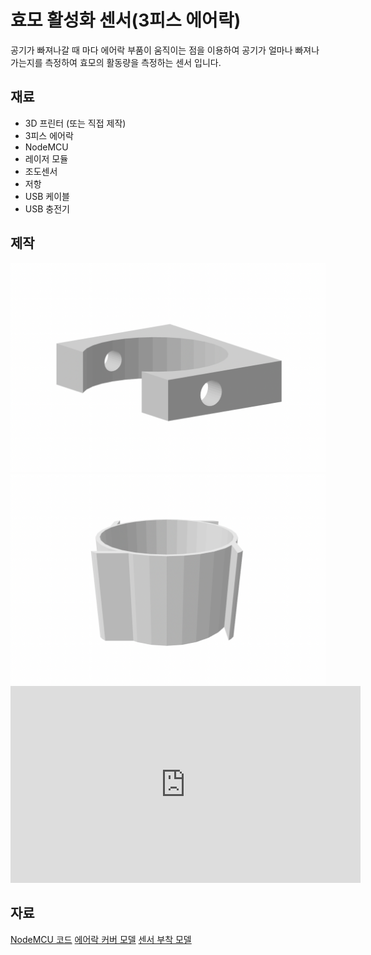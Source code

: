 # 효모 활성화 센서(3피스 에어락)

공기가 빠져나갈 때 마다 에어락 부품이 움직이는 점을 이용하여 공기가 얼마나 빠져나가는지를 측정하여 효모의 활동량을 측정하는 센서 입니다.

## 재료
* 3D 프린터 (또는 직접 제작)
* 3피스 에어락
* NodeMCU
* 레이저 모듈
* 조도센서
* 저항
* USB 케이블
* USB 충전기

## 제작

<img src='/resources/sensor.png' width="600">

<img src='/resources/airlock-cover.png' width="600">

<iframe width="560" height="315" src="https://www.youtube.com/embed/iYYRH4apXDo" title="YouTube video player" frameborder="0" allow="accelerometer; autoplay; clipboard-write; encrypted-media; gyroscope; picture-in-picture" allowfullscreen></iframe>

## 자료

[NodeMCU 코드](/diy/codes/ferment_measure.ino)
[에어락 커버 모델](/resources/models/airlock.stl)
[센서 부착 모델](/resources/models/sen.stl)